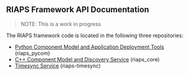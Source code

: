 ## RIAPS Framework API Documentation

> NOTE:  This is a work in progress

The RIAPS framework code is located in the following three repositories:
* [Python Component Model and Application Deployment Tools](apidoc/pycom-apidoc/index.html) (riaps_pycom)
* [C++ Component Model and Discovery Service](apidoc/core-apidoc/index.html) (riaps_core)
* [Timesync Service](apidoc/timesync-apidoc/index.html) (riaps-timesync)
